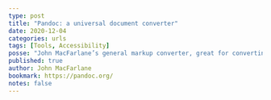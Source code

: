 ```yaml
---
type: post
title: "Pandoc: a universal document converter"
date: 2020-12-04
categories: urls
tags: [Tools, Accessibility]
posse: "John MacFarlane’s general markup converter, great for converting accessible documents."
published: true
author: John MacFarlane
bookmark: https://pandoc.org/
notes: false
---
```

